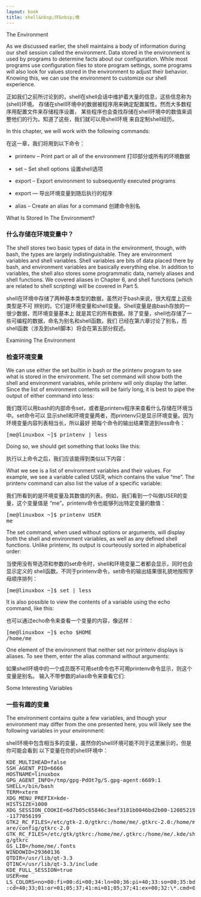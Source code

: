 ```yaml
---
layout: book
title: shell&nbsp;环&nbsp;境
---
```

The Environment

As we discussed earlier, the shell maintains a body of information during our shell
session called the environment. Data stored in the environment is used by programs to
determine facts about our configuration. While most programs use configuration files to
store program settings, some programs will also look for values stored in the environment
to adjust their behavior. Knowing this, we can use the environment to customize our
shell experience.

正如我们之前所讨论到的，shell在shell会话中维护着大量的信息，这些信息称为(shell)环境。
存储在shell环境中的数据被程序用来确定配置属性。然而大多数程序用配置文件来存储程序设置，
某些程序也会查找存储在shell环境中的数值来调整他们的行为。知道了这些，我们就可以用shell环境
来自定制shell经历。

In this chapter, we will work with the following commands:

在这一章，我们将用到以下命令：

* printenv – Print part or all of the environment 打印部分或所有的环境数据

* set – Set shell options 设置shell选项

* export – Export environment to subsequently executed programs
  
* export — 导出环境变量到随后执行的程序
  
* alias – Create an alias for a command 创建命令别名

What Is Stored In The Environment?

### 什么存储在环境变量中？

The shell stores two basic types of data in the environment, though, with bash, the
types are largely indistinguishable. They are environment variables and shell variables.
Shell variables are bits of data placed there by bash, and environment variables are
basically everything else. In addition to variables, the shell also stores some
programmatic data, namely aliases and shell functions. We covered aliases in Chapter 6,
and shell functions (which are related to shell scripting) will be covered in Part 5.

shell在环境中存储了两种基本类型的数据，虽然对于bash来说，很大程度上这些类型是不可
辨别的。它们是环境变量和shell变量。Shell变量是由bash存放的一很少数据，而环境变量基本上
就是其它的所有数据。除了变量，shell也存储了一些可编程的数据，命名为别名和shell函数。我们
已经在第六章讨论了别名，而shell函数（涉及到shell脚本）将会在第五部分叙述。

Examining The Environment

### 检查环境变量

We can use either the set builtin in bash or the printenv program to see what is
stored in the environment. The set command will show both the shell and environment
variables, while printenv will only display the latter. Since the list of environment
contents will be fairly long, it is best to pipe the output of either command into less:

我们既可以用bash的内部命令set，或者是printenv程序来查看什么存储在环境当中。set命令可以
显示shell和环境变量两者，而printenv只是显示环境变量。因为环境变量内容列表相当长，所以最好
把每个命令的输出结果管道到less命令：

<div class="code"><pre>
<tt>[me@linuxbox ~]$ printenv | less</tt>
</pre></div>

Doing so, we should get something that looks like this:

执行以上命令之后，我们应该能得到类似以下内容：

What we see is a list of environment variables and their values. For example, we see a
variable called USER, which contains the value “me”. The printenv command can
also list the value of a specific variable:

我们所看到的是环境变量及其数值的列表。例如，我们看到一个叫做USER的变量，这个变量值是
“me”。printenv命令也能够列出特定变量的数值：

<div class="code"><pre>
<tt>[me@linuxbox ~]$ printenv USER
me</tt>
</pre></div>

The set command, when used without options or arguments, will display both the shell
and environment variables, as well as any defined shell functions. Unlike printenv,
its output is courteously sorted in alphabetical order:

当使用没有带选项和参数的set命令时，shell和环境变量二者都会显示，同时也会显示定义的
shell函数。不同于printenv命令，set命令的输出结果很礼貌地按照字母顺序排列：

<div class="code"><pre>
<tt>[me@linuxbox ~]$ set | less</tt>
</pre></div>

It is also possible to view the contents of a variable using the echo command, like this:

也可以通过echo命令来查看一个变量的内容，像这样：

<div class="code"><pre>
<tt>[me@linuxbox ~]$ echo $HOME
/home/me</tt>
</pre></div>

One element of the environment that neither set nor printenv displays is aliases. To
see them, enter the alias command without arguments:

如果shell环境中的一个成员既不可用set命令也不可用printenv命令显示，则这个变量是别名。
输入不带参数的alias命令来查看它们:

Some Interesting Variables

### 一些有趣的变量

The environment contains quite a few variables, and though your environment may differ
from the one presented here, you will likely see the following variables in your
environment:

shell环境中包含相当多的变量，虽然你的shell环境可能不同于这里展示的，但是你可能会看到
以下变量在你的shell环境中：

<div class="code"><pre>
<tt>KDE_MULTIHEAD=false
SSH_AGENT_PID=6666
HOSTNAME=linuxbox
GPG_AGENT_INFO=/tmp/gpg-PdOt7g/S.gpg-agent:6689:1
SHELL=/bin/bash
TERM=xterm
XDG_MENU_PREFIX=kde-
HISTSIZE=1000
XDG_SESSION_COOKIE=6d7b05c65846c3eaf3101b0046bd2b00-1208521990.996705
-1177056199
GTK2_RC_FILES=/etc/gtk-2.0/gtkrc:/home/me/.gtkrc-2.0:/home/me/.kde/sh
are/config/gtkrc-2.0
GTK_RC_FILES=/etc/gtk/gtkrc:/home/me/.gtkrc:/home/me/.kde/share/confi
g/gtkrc
GS_LIB=/home/me/.fonts
WINDOWID=29360136
QTDIR=/usr/lib/qt-3.3
QTINC=/usr/lib/qt-3.3/include
KDE_FULL_SESSION=true
USER=me
LS_COLORS=no=00:fi=00:di=00;34:ln=00;36:pi=40;33:so=00;35:bd=40;33;01
:cd=40;33;01:or=01;05;37;41:mi=01;05;37;41:ex=00;32:\*.cmd=00;32:\*.exe:</tt>
</pre></div>

